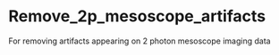 # Remove_2p_mesoscope_artifacts
For removing artifacts appearing on 2 photon mesoscope imaging data
